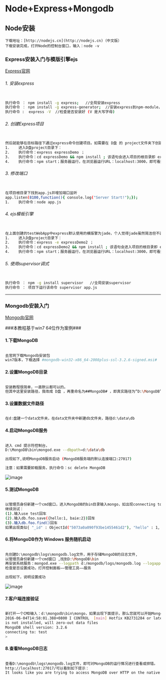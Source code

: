 # Node+Express+Mongodb

## Node安装 ##
    
    下载地址：[http://nodejs.cn](http://nodejs.cn)（中文版）
    下载安装完成，打开Node的控制台窗口，输入：node -v
    
### Express安装入门与模版引擎ejs

[Express官网](http://expressjs.com/)



###### 1. 安装express ######
```bash

执行命令 ： npm install -g express;   //全局安装express
执行命令 ： npm install -g express-generator;  //安装express到npm-module，在express4.0之后，还需要安装express-generator 来完成express项目的创建，
执行命令 :  express -V  //检查是否安装好 (V 是大写字母)

```
###### 2. 创建Express项目 ######
```bash

然后就能够在目标路径下通过express命令创建项目。如需要在 D盘 的 project文件夹下创建项目 expressDemo：
1.    进入D盘project目录下：
2.    执行命令：express expressDemo ；
3.    执行命令：cd expressDemo && npm install ; 该语句会进入项目的根目录即 expressDemo目录下并继续执行命令npm install 安装项目的依赖
4.    执行命令：npm start；服务器运行，在浏览器运行URL：localhost:3000，即可看到默认的express页面。

```
###### 3. 修改端口 ######
```bash

在项目根目录下找到app.js并增加端口监听
app.listen(8100,function(){ console.log("Server Start!");});
1.    执行命令：node app.js

```
###### 4. ejs模板引擎 ######

```bash

在上面创建的testWebApp中express默认使用的模版擎为jade，个人觉得jade虽然简洁但不直观，所以选择了更易上手的ejs。
1.    进入D盘project目录下：
2.    执行命令：express -e expressDemo2 ；
3.    执行命令：cd expressDemo2 && npm install ; 该语句会进入项目的根目录即 expressDemo目录下并继续执行命令npm install 安装项目的依赖
4.    执行命令：npm start；服务器运行，在浏览器运行URL：localhost:3000，即可看到默认的express页面。

```
###### 5. 使用supervisor调式 ######

```bash

执行命令 ： npm -g install supervisor   //全局安装supervisor
执行命令 ： 项目下运行该命令 supervisor app.js

```
---

### Mongodb安装入门

[Mongodb官网](https://www.mongodb.com/download-center?jmp=nav#community)

###本教程基于win7 64位作为案例###

#### 1.下载MongoDB ####

```bash

去官网下载Mongodb安装包
win7版本，下载选择 #mongodb-win32-x86_64-2008plus-ssl-3.2.6-signed.msi#

```

#### 2.设置MongoDB目录 ####

```bash

安装教程很简单，一直默认都可以的。
但其中这里安装路径，我改成 D盘 ，再重命名为##MongoDB# ，即真实路径为“D:\MongoDB”

```
#### 3.设置数据文件路径 ####

```bash

在d:盘建一个data文件夹，在data文件夹中新建db文件夹，路径d:\data\db

```

#### 4.启动MongoDB服务 ####

```bash

进入 cmd 提示符控制台，
D:\MongoDB\bin\mongod.exe --dbpath=d:\data\db

出现如下,说明MongoDB服务启动 (MongoDB服务端的默认连接端口:27017)

注意：如果需要卸载服务，执行命令：sc delete MongoDB

```
![image](http://chuantu.biz/t5/5/1465021812x3738746601.png)

#### 5.测试MongoDB ####

```bash

以管理员身份新建一个cmd窗口，进入MongoDB的bin目录输入mongo，如出现connecting to:test说明测试通过。
继续测试：
(1).输入use test回车
(2).输入db.foo.save({hello:1, baie:2})回车
(3).输入db.foo.find()回车
如果出现类似{ "_id" : ObjectId("5073a0a090f93be1455461d2"), "hello" : 1, "baie" : 2 }之类信息，说明测试成功数据已经插入数据库，然后输入exit退出。

```

#### 6.将MongoDB作为 Windows 服务随机启动 ####

```bash

先创建D:\mongodb\logs\mongodb.log文件，用于存储MongoDB的日志文件,
以管理员身份新建一个cmd窗口 ,找到D:\MongoDB\bin
再安装系统服务：mongod.exe --logpath d:/mongodb/logs/mongodb.log --logappend --dbpath d:/data --directoryperdb --serviceName MongoDB -install  
检查是否设置成功，打开控制面板——管理工具——服务

出现如下，说明设置成功


```
![image](http://imgdata.hoop8.com/1606/8863072713921.png)

#### 7.客户端连接验证 ####

```bash

新打开一个CMD输入：d:\mongodb\bin\mongo，如果出现下面提示，那么您就可以开始MongoDB之旅了：
2016-06-04T14:58:01.388+0800 I CONTROL  [main] Hotfix KB2731284 or later update
is not installed, will zero-out data files
MongoDB shell version: 3.2.6
connecting to: test
>

```

#### 8.查看MongoDB日志 ####

```bash

查看D:\mongodb\logs\mongodb.log文件，即可对MongoDB的运行情况进行查看或排错。
http://localhost:27017/可以看到如下提示：
It looks like you are trying to access MongoDB over HTTP on the native driver port.

```
